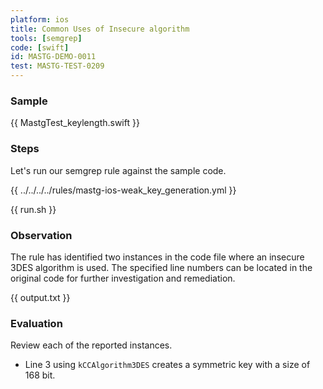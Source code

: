 ```yaml
---
platform: ios
title: Common Uses of Insecure algorithm
tools: [semgrep]
code: [swift]
id: MASTG-DEMO-0011
test: MASTG-TEST-0209
---
```


### Sample

{{ MastgTest_keylength.swift }}

### Steps

Let's run our semgrep rule against the sample code.

{{ ../../../../rules/mastg-ios-weak_key_generation.yml }}

{{ run.sh }}

### Observation

The rule has identified two instances in the code file where an insecure 3DES algorithm is used. The specified line numbers can be located in the original code for further investigation and remediation.

{{ output.txt }}

### Evaluation

Review each of the reported instances.

- Line 3 using `kCCAlgorithm3DES` creates a symmetric key with a size of 168 bit.
